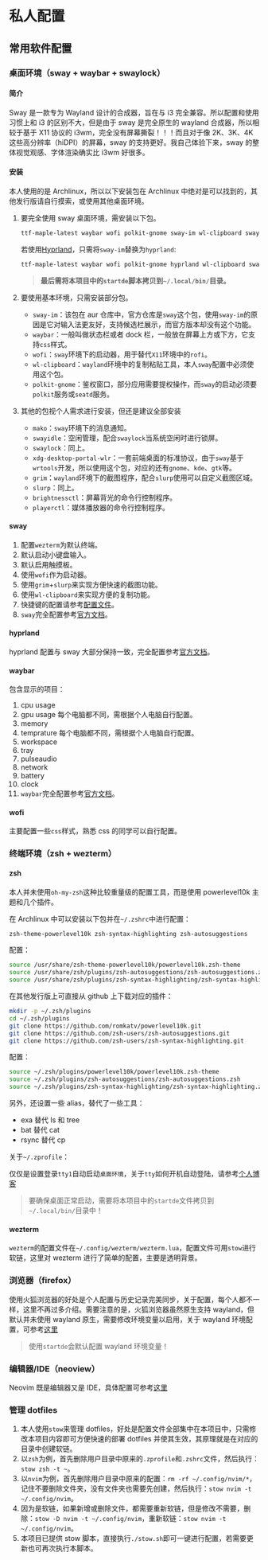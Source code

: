 # 私人配置

## 常用软件配置

### 桌面环境（sway + waybar + swaylock）

#### 简介

Sway 是一款专为 Wayland 设计的合成器，旨在与 i3 完全兼容。所以配置和使用习惯上和 i3 的区别不大，但是由于 sway 是完全原生的 wayland 合成器，所以相较于基于 X11 协议的 i3wm，完全没有屏幕撕裂！！！而且对于像 2K、3K、4K 这些高分辨率（hiDPI）的屏幕，sway 的支持更好。我自己体验下来，sway 的整体视觉观感、字体渲染确实比 i3wm 好很多。

#### 安装

本人使用的是 Archlinux，所以以下安装包在 Archlinux 中绝对是可以找到的，其他发行版请自行摸索，或使用其他桌面环境。

1. 要完全使用 sway 桌面环境，需安装以下包。

   ```bash
   ttf-maple-latest waybar wofi polkit-gnome sway-im wl-clipboard swayidle swaylock brightnessctl playerctl grim slurp dunst xdg-desktop-portal-wlr
   ```

   若使用[Hyprland](https://hyprland.org/)，只需将`sway-im`替换为`hyprland`:

   ```bash
   ttf-maple-latest waybar wofi polkit-gnome hyprland wl-clipboard swaylock brightnessctl playerctl grim slurp dunst xdg-desktop-portal-wlr
   ```

   > **最后需将本项目中的`startde`脚本拷贝到`~/.local/bin/`目录。**

2. 要使用基本环境，只需安装部分包。

   - `sway-im`：该包在 aur 仓库中，官方仓库是`sway`这个包，使用`sway-im`的原因是它对输入法更友好，支持候选栏展示，而官方版本却没有这个功能。
   - `waybar`：一般叫做状态栏或者 dock 栏，一般放在屏幕上方或下方，它支持`css`样式。
   - `wofi`：`sway`环境下的启动器，用于替代`X11`环境中的`rofi`。
   - `wl-clipboard`：`wayland`环境中的复制粘贴工具，本人`sway`配置中必须使用这个包。
   - `polkit-gnome`：鉴权窗口，部分应用需要提权操作，而`sway`的启动必须要`polkit`服务或`seatd`服务。

3. 其他的包视个人需求进行安装，但还是建议全部安装

   - `mako`：`sway`环境下的消息通知。
   - `swayidle`：空闲管理，配合`swaylock`当系统空闲时进行锁屏。
   - `swaylock`：同上。
   - `xdg-desktop-portal-wlr`：一套前端桌面的标准协议，由于`sway`基于`wrtools`开发，所以使用这个包，对应的还有`gnome`、`kde`、`gtk`等。
   - `grim`：`wayland`环境下的截图程序，配合`slurp`使用可以自定义截图区域。
   - `slurp`：同上。
   - `brightnessctl`：屏幕背光的命令行控制程序。
   - `playerctl`：媒体播放器的命令行控制程序。

#### sway

1. 配置`wezterm`为默认终端。
2. 默认启动小键盘输入。
3. 默认启用触摸板。
4. 使用`wofi`作为启动器。
5. 使用`grim`+`slurp`来实现方便快速的截图功能。
6. 使用`wl-clipboard`来实现方便的复制功能。
7. 快捷键的配置请参考[配置文件](sway/config)。
8. `sway`完全配置参考[官方文档](https://github.com/swaywm/sway/wiki)。

#### hyprland

hyprland 配置与 sway 大部分保持一致，完全配置参考[官方文档](https://wiki.hyprland.org/)。

#### waybar

包含显示的项目：

1. cpu usage
2. gpu usage 每个电脑都不同，需根据个人电脑自行配置。
3. memory
4. temprature 每个电脑都不同，需根据个人电脑自行配置。
5. workspace
6. tray
7. pulseaudio
8. network
9. battery
10. clock
11. `waybar`完全配置参考[官方文档](https://github.com/Alexays/Waybar/wiki/Configuration)。

#### wofi

主要配置一些`css`样式，熟悉 css 的同学可以自行配置。

### 终端环境（zsh + wezterm）

#### zsh

本人并未使用`oh-my-zsh`这种比较重量级的配置工具，而是使用 powerlevel10k 主题和几个插件。

在 Archlinux 中可以安装以下包并在`~/.zshrc`中进行配置：

```bash
zsh-theme-powerlevel10k zsh-syntax-highlighting zsh-autosuggestions
```

配置：

```bash
source /usr/share/zsh-theme-powerlevel10k/powerlevel10k.zsh-theme
source /usr/share/zsh/plugins/zsh-autosuggestions/zsh-autosuggestions.zsh
source /usr/share/zsh/plugins/zsh-syntax-highlighting/zsh-syntax-highlighting.zsh
```

在其他发行版上可直接从 github 上下载对应的插件：

```bash
mkdir -p ~/.zsh/plugins
cd ~/.zsh/plugins
git clone https://github.com/romkatv/powerlevel10k.git
git clone https://github.com/zsh-users/zsh-autosuggestions.git
git clone https://github.com/zsh-users/zsh-syntax-highlighting.git
```

配置：

```bash
source ~/.zsh/plugins/powerlevel10k/powerlevel10k.zsh-theme
source ~/.zsh/plugins/zsh-autosuggestions/zsh-autosuggestions.zsh
source ~/.zsh/plugins/zsh-syntax-highlighting/zsh-syntax-highlighting.zsh
```

另外，还设置一些 alias，替代了一些工具：

- exa 替代 ls 和 tree
- bat 替代 cat
- rsync 替代 cp

关于`~/.zprofile`：

仅仅是设置登录`tty1`自动启动`桌面环境`，关于`tty`如何开机自动登陆，请参考[个人博客](https://groveer.github.io/blog/linux/auto-login/)

> 要确保桌面正常启动，需要将本项目中的`startde`文件拷贝到`~/.local/bin/`目录中！

#### wezterm

`wezterm`的配置文件在`~/.config/wezterm/wezterm.lua`，配置文件可用`stow`进行软链，这里对 wezterm 进行了简单的配置，主要是透明背景。

### 浏览器（firefox）

使用火狐浏览器的好处是个人配置与历史记录完美同步，关于配置，每个人都不一样，这里不再过多介绍。需要注意的是，火狐浏览器虽然原生支持 wayland，但默认并未使用 wayland 原生，需要修改环境变量以启用，关于 wayland 环境配置，可参考[这里](https://groveer.github.io/book/archlinux/config.html#%E9%85%8D%E7%BD%AEwayland%E7%8E%AF%E5%A2%83)

> 使用`startde`会默认配置 wayland 环境变量！

### 编辑器/IDE（neoview）

Neovim 既是编辑器又是 IDE，具体配置可参考[这里](nvim/README.md)

### 管理 dotfiles

1. 本人使用`stow`来管理 dotfiles，好处是配置文件全部集中在本项目中，只需修改本项目内容即可方便快速的部署 dotfiles 并使其生效，其原理就是在对应的目录中创建软链。
2. 以`zsh`为例，首先删除用户目录中原来的`.zprofile`和`.zshrc`文件，然后执行：`stow zsh -t ~`。
3. 以`nvim`为例，首先删除用户目录中原来的配置：`rm -rf ~/.config/nvim/*`，记住不要删除文件夹，没有文件夹也需要先创建，然后执行：`stow nvim -t ~/.config/nvim`。
4. 因为是软链，如果新增或删除文件，都需要重新软链，但是修改不需要，删除：`stow -D nvim -t ~/.config/nvim`，重新软链：`stow nvim -t ~/.config/nvim`。
5. 本项目已提供 stow 脚本，直接执行`./stow.sh`即可一键进行配置，若需要更新也可再次执行本脚本。
